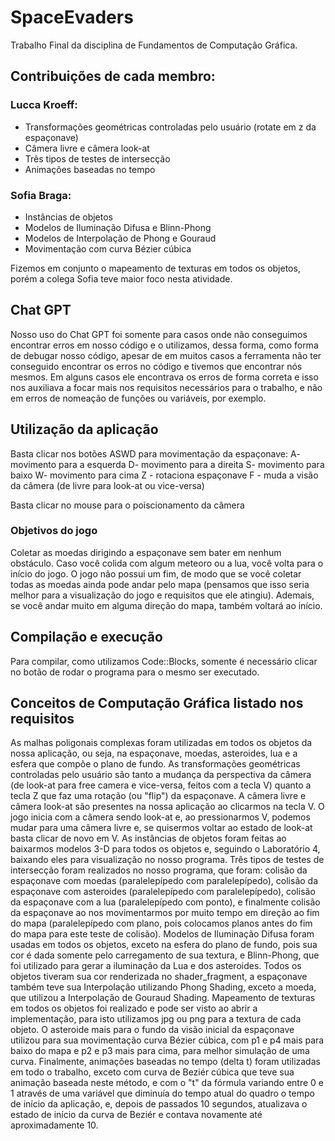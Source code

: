 # SpaceEvaders
Trabalho Final da disciplina de Fundamentos de Computação Gráfica.

## Contribuições de cada membro:

### Lucca Kroeff:
- Transformações geométricas controladas pelo usuário (rotate em z da espaçonave)
- Câmera livre e câmera look-at
- Três tipos de testes de intersecção
- Animações baseadas no tempo

### Sofia Braga:
- Instâncias de objetos
- Modelos de Iluminação Difusa e Blinn-Phong
- Modelos de Interpolação de Phong e Gouraud
-  Movimentação com curva Bézier cúbica

Fizemos em conjunto o mapeamento de texturas em todos os objetos, porém a colega Sofia teve maior foco nesta atividade.

## Chat GPT
Nosso uso do Chat GPT foi somente para casos onde não conseguimos encontrar erros em nosso código e o utilizamos, dessa forma, como forma de debugar nosso código, apesar de em muitos casos a ferramenta não ter conseguido encontrar os erros no código e tivemos que encontrar nós mesmos. Em alguns casos ele encontrava os erros de forma correta e isso nos auxiliava a focar mais nos requisitos necessários para o trabalho, e não em erros de nomeação de funções ou variáveis, por exemplo.

## Utilização da aplicação
Basta clicar nos botões ASWD para movimentação da espaçonave:
A- movimento para a esquerda
D- movimento para a direita 
S- movimento para baixo 
W- movimento para cima
Z - rotaciona espaçonave
F - muda a visão da câmera (de livre para look-at ou vice-versa)

Basta clicar no mouse para o poiscionamento da câmera

### Objetivos do jogo
Coletar as moedas dirigindo a espaçonave sem bater em nenhum obstáculo. Caso você colida com algum meteoro ou a lua, você volta para o início do jogo. O jogo não possui um fim, de modo que se você coletar todas as moedas ainda pode andar pelo mapa (pensamos que isso seria melhor para a visualização do jogo e requisitos que ele atingiu). Ademais, se você andar muito em alguma direção do mapa, também voltará ao início.

## Compilação e execução
Para compilar, como utilizamos Code::Blocks, somente é necessário clicar no botão de rodar o programa para o mesmo ser executado.

## Conceitos de Computação Gráfica listado nos requisitos
As malhas poligonais complexas foram utilizadas em todos os objetos da nossa aplicação, ou seja, na espaçonave, moedas, asteroides, lua e a esfera que compõe o plano de fundo. As transformações geométricas controladas pelo usuário são tanto a mudança da perspectiva da câmera (de look-at para free camera e vice-versa, feitos com a tecla V) quanto a tecla Z que faz uma rotação (ou "flip") da espaçonave. A câmera livre e câmera look-at são presentes na nossa aplicação ao clicarmos na tecla V. O jogo inicia com a câmera sendo look-at e, ao pressionarmos V, podemos mudar para uma câmera livre e, se quisermos voltar ao estado de look-at basta clicar de novo em V. As instâncias de objetos foram feitas ao baixarmos modelos 3-D para todos os objetos e, seguindo o Laboratório 4, baixando eles para visualização no nosso programa. Três tipos de testes de intersecção foram realizados no nosso programa, que foram: colisão da espaçonave com moedas (paralelepípedo com paralelepípedo), colisão da espaçonave com asteroides (paralelepípedo com paralelepípedo), colisão da espaçonave com a lua (paralelepípedo com ponto), e finalmente colisão da espaçonave ao nos movimentarmos por muito tempo em direção ao fim do mapa (paralelepípedo com plano, pois colocamos planos antes do fim do mapa para este teste de colisão). Modelos de Iluminação Difusa foram usadas em todos os objetos, exceto na esfera do plano de fundo, pois sua cor é dada somente pelo carregamento de sua textura, e Blinn-Phong, que foi utilizado para gerar a iluminação da Lua e dos asteroides. Todos os objetos tiveram sua cor renderizada no shader_fragment, a espaçonave também teve sua Interpolação utilizando Phong Shading, exceto a moeda, que utilizou a Interpolação de Gouraud Shading. Mapeamento de texturas em todos os objetos foi realizado e pode ser visto ao abrir a implementação, para isto utilizamos jpg ou png para a textura de cada objeto. O asteroide mais para o fundo da visão inicial da espaçonave utilizou para sua movimentação curva Bézier cúbica, com p1 e p4 mais para baixo do mapa e p2 e p3 mais para cima, para melhor simulação de uma curva. Finalmente, animações baseadas no tempo (delta t) foram utilizadas em todo o trabalho, exceto com curva de Beziér cúbica que teve sua animação baseada neste método, e com o "t" da fórmula variando entre 0 e 1 através de uma variável que diminuía do tempo atual do quadro o tempo de início da aplicação, e, depois de passados 10 segundos, atualizava o estado de início da curva de Beziér e contava novamente até aproximadamente 10.





